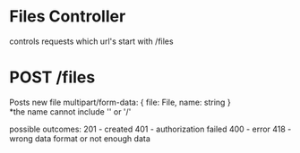 # Files Controller
controls requests which url's start with /files


# POST /files  
Posts new file
multipart/form-data: {
    file: File,
    name: string
}  
*the name cannot include '\' or '/'

possible outcomes:
201 - created
401 - authorization failed
400 - error
418 - wrong data format or not enough data
